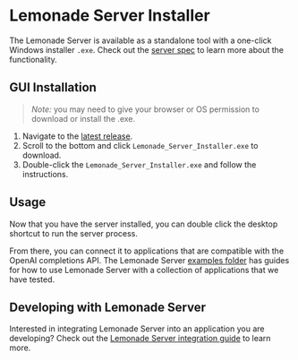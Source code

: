 # Lemonade Server Installer

The Lemonade Server is available as a standalone tool with a one-click Windows installer `.exe`. Check out the [server spec](https://github.com/onnx/turnkeyml/blob/main/docs/lemonade/server_spec.md) to learn more about the functionality.

## GUI Installation

> *Note:* you may need to give your browser or OS permission to download or install the .exe.

1. Navigate to the [latest release](https://github.com/onnx/turnkeyml/releases/latest).
1. Scroll to the bottom and click `Lemonade_Server_Installer.exe` to download.
1. Double-click the `Lemonade_Server_Installer.exe` and follow the instructions.

## Usage

Now that you have the server installed, you can double click the desktop shortcut to run the server process. 

From there, you can connect it to applications that are compatible with the OpenAI completions API. The Lemonade Server [examples folder](https://github.com/onnx/turnkeyml/tree/main/examples/lemonade/server) has guides for how to use Lemonade Server with a collection of applications that we have tested.

## Developing with Lemonade Server

Interested in integrating Lemonade Server into an application you are developing? Check out the [Lemonade Server integration guide](server_integration.md) to learn more.
